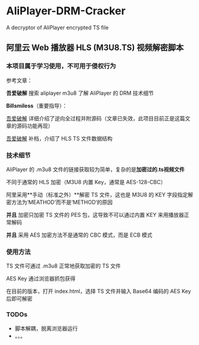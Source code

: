 # AliPlayer-DRM-Cracker
A decryptor of AliPlayer encrypted TS file

## 阿里云 Web 播放器 HLS (M3U8.TS) 视频解密脚本

### **本项目属于学习使用，不可用于侵权行为**

参考文章：

**吾爱破解** 搜索 aliplayer m3u8 了解 AliPlayer 的 DRM 技术细节

**Billsmiless**（重要指导）：

[吾爱破解](https://www.52pojie.cn/thread-1501397-1-1.html) 详细介绍了逆向全过程并附源码（文章已失效，此项目目前正是这篇文章的源码功能再现）

[吾爱破解](https://www.52pojie.cn/thread-1630846-1-1.html) 补档，介绍了 HLS TS 文件数据结构

### 技术细节
AliPlayer 的 .m3u8 文件的链接获取较为简单，复杂的是**加密过的.ts视频文件**

不同于通常的 HLS 加密（M3U8 内置 Key，通常是 AES-128-CBC）

阿里采用**手动（标准之外）**解密 TS 文件，这也是 M3U8 的 KEY 字段指定解密方法为‘MEATHOD’而不是‘METHOD‘的原因

**并且** 加密只加密 TS 文件的 PES 包，这导致不可以通过内置 KEY 来用播放器正常解码

**并且** 采用 AES 加密方法不是通常的 CBC 模式，而是 ECB 模式

### 使用方法

TS 文件可通过 .m3u8 正常地获取加密的 TS 文件

AES Key 通过浏览器抓包获得

在目前的版本，打开 index.html，选择 TS 文件并输入 Base64 编码的 AES Key 后即可解密

### TODOs
- 脚本解耦，脱离浏览器运行
- 。。。
